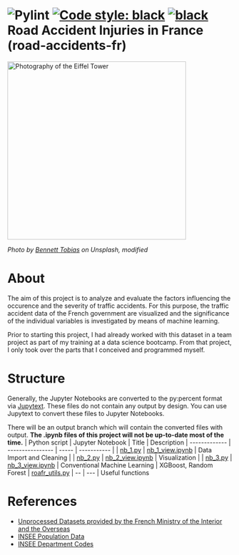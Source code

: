 ![Pylint](https://github.com/Langhammer/road-accidents-fr/actions/workflows/pylint.yml/badge.svg)  [![Code style: black](https://img.shields.io/badge/code%20style-black-000000.svg)](https://github.com/psf/black) [![black](https://github.com/Langhammer/road-accidents-fr/actions/workflows/black.yml/badge.svg)](https://github.com/Langhammer/road-accidents-fr/actions/workflows/black.yml)
Road Accident Injuries in France  
(road-accidents-fr)
=================
<img src="images/eiffel_slow.gif" alt="Photography of the Eiffel Tower" width="400"/>  

*Photo by [Bennett Tobias](https://unsplash.com/fr/@bwtobias) on Unsplash, modified*

# About
The aim of this project is to analyze and evaluate the factors influencing the occurence and the severity of traffic accidents. For this purpose, the traffic accident data of the French government are visualized and the significance of the individual variables is investigated by means of machine learning.  

Prior to starting this project, I had already worked with this dataset in a team project as part of my training at a data science bootcamp. 
From that project, I only took over the parts that I conceived and programmed myself.

# Structure
Generally, the Jupyter Notebooks are converted to the py:percent format via [Jupytext](https://github.com/mwouts/jupytext). These files do not contain any output by design. You can use Jupytext to convert these files to Jupyter Notebooks. 

There will be an output branch which will contain the converted files with output. **The .ipynb files of this project will not be up-to-date most of the time.**
| Python script | Jupyter Notebook | Title | Description
| ------------- | ---------------- | ----- | ----------- |
| [nb_1.py](https://github.com/Langhammer/road-accidents-fr/tree/main/code/nb_1.py) | [nb_1_view.ipynb](https://github.com/Langhammer/road-accidents-fr/tree/main/code/nb_1_view.ipynb) | Data Import and Cleaning |
| [nb_2.py](https://github.com/Langhammer/road-accidents-fr/tree/main/code/nb_2.py)  | [nb_2_view.ipynb](https://github.com/Langhammer/road-accidents-fr/tree/main/code/nb_2_view.ipynb) | Visualization |
| [nb_3.py](https://github.com/Langhammer/road-accidents-fr/tree/main/code/nb_3.py)  | [nb_3_view.ipynb](https://github.com/Langhammer/road-accidents-fr/tree/main/code/nb_3_view.ipynb) | Conventional Machine Learning | XGBoost, Random Forest
| [roafr_utils.py](https://github.com/Langhammer/road-accidents-fr/tree/main/code/roafr_utils.py) | -- | --- | Useful functions


# References
* [Unprocessed Datasets provided by the French Ministry of the Interior and the Overseas](https://www.data.gouv.fr/en/datasets/bases-de-donnees-annuelles-des-accidents-corporels-de-la-circulation-routiere-annees-de-2005-a-2021/)
* [INSEE Population Data](https://www.insee.fr/fr/statistiques/6011070?sommaire=6011075)
* [INSEE Department Codes](https://www.insee.fr/fr/information/5057840)
